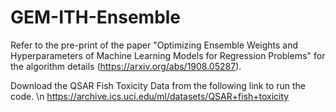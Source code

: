 # GEM-ITH-Ensemble
Refer to the pre-print of the paper "Optimizing Ensemble Weights and Hyperparameters of Machine Learning Models for Regression Problems" for the algorithm details (https://arxiv.org/abs/1908.05287).

Download the QSAR Fish Toxicity Data from the following link to run the code. \n
https://archive.ics.uci.edu/ml/datasets/QSAR+fish+toxicity
 
